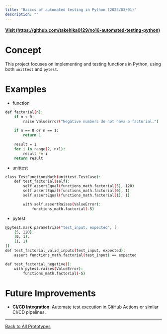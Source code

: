 ```yaml
---
title: "Basics of automated testing in Python (2025/03/01)"
description: ""
---
```


#### [Visit (https://github.com/takehika0129/no16-automated-testing-python)](https://github.com/takehika0129/no16-automated-testing-python)


# **Concept**
This project focuses on implementing and testing functions in Python, using both `unittest` and `pytest`.


# **Examples**
- function
```sh
def factorial(n):
    if n < 0:
        raise ValueError("Negative numbers do not hava a factorial.")
    
    if n == 0 or n == 1:
        return 1
    
    result = 1
    for i in range(2, n+1):
        result *= i
    return result
```

- unittest
```sh
class TestFunctionsMath(unittest.TestCase):
    def test_factorial(self):
        self.assertEqual(functions_math.factorial(5), 120)
        self.assertEqual(functions_math.factorial(0), 1)
        self.assertEqual(functions_math.factorial(1), 1)

        with self.assertRaises(ValueError):
            functions_math.factorial(-5)
```

- pytest
```sh
@pytest.mark.parametrize("test_input, expected", [
    (5, 120),
    (0, 1),
    (1, 1)
])
def test_factorial_valid_inputs(test_input, expected):
    assert functions_math.factorial(test_input) == expected

def test_factorial_negative():
    with pytest.raises(ValueError):
        functions_math.factorial(-5)
```
  
# **Future Improvements**
- **CI/CD Integration**: Automate test execution in GitHub Actions or similar CI/CD pipelines.


---
[Back to All Prototypes](../index.md)
